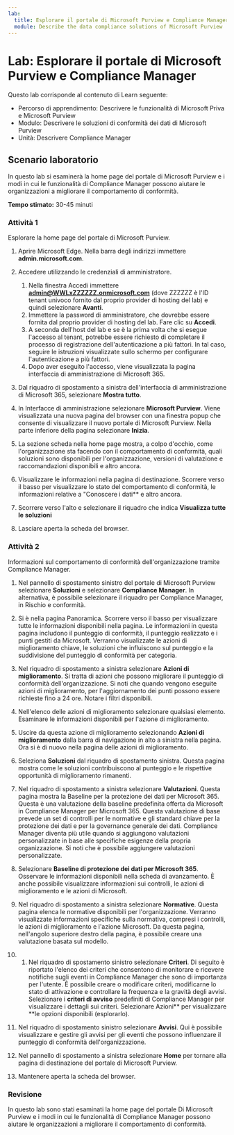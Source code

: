 ```yaml
---
lab:
  title: Esplorare il portale di Microsoft Purview e Compliance Manager
  module: Describe the data compliance solutions of Microsoft Purview
---
```


# Lab: Esplorare il portale di Microsoft Purview e Compliance Manager

Questo lab corrisponde al contenuto di Learn seguente:

- Percorso di apprendimento: Descrivere le funzionalità di Microsoft Priva e Microsoft Purview
- Modulo: Descrivere le soluzioni di conformità dei dati di Microsoft Purview
- Unità: Descrivere Compliance Manager

## Scenario laboratorio

In questo lab si esaminerà la home page del portale di Microsoft Purview e i modi in cui le funzionalità di Compliance Manager possono aiutare le organizzazioni a migliorare il comportamento di conformità.

**Tempo stimato:** 30-45 minuti

### Attività 1

Esplorare la home page del portale di Microsoft Purview.

1. Aprire Microsoft Edge. Nella barra degli indirizzi immettere **admin.microsoft.com**.
1. Accedere utilizzando le credenziali di amministratore.
    1. Nella finestra Accedi immettere **admin@WWLxZZZZZZ.onmicrosoft.com** (dove ZZZZZZ è l'ID tenant univoco fornito dal proprio provider di hosting del lab) e quindi selezionare **Avanti**.
    1. Immettere la password di amministratore, che dovrebbe essere fornita dal proprio provider di hosting del lab. Fare clic su **Accedi**.
    1. A seconda dell'host del lab e se è la prima volta che si esegue l'accesso al tenant, potrebbe essere richiesto di completare il processo di registrazione dell'autenticazione a più fattori. In tal caso, seguire le istruzioni visualizzate sullo schermo per configurare l'autenticazione a più fattori.
    1. Dopo aver eseguito l'accesso, viene visualizzata la pagina interfaccia di amministrazione di Microsoft 365.

1. Dal riquadro di spostamento a sinistra dell'interfaccia di amministrazione di Microsoft 365, selezionare **Mostra tutto**.

1. In Interfacce di amministrazione selezionare **Microsoft Purview**.  Viene visualizzata una nuova pagina del browser con una finestra popup che consente di visualizzare il nuovo portale di Microsoft Purview. Nella parte inferiore della pagina selezionare **Inizia**.

1. La sezione scheda nella home page mostra, a colpo d'occhio, come l'organizzazione sta facendo con il comportamento di conformità, quali soluzioni sono disponibili per l'organizzazione, versioni di valutazione e raccomandazioni disponibili e altro ancora.

1. Visualizzare le informazioni nella pagina di destinazione.  Scorrere verso il basso per visualizzare lo stato del comportamento di conformità, le informazioni relative a "Conoscere i dati** e altro ancora.

1. Scorrere verso l'alto e selezionare il riquadro che indica **Visualizza tutte le soluzioni**

1. Lasciare aperta la scheda del browser.

### Attività 2

Informazioni sul comportamento di conformità dell'organizzazione tramite Compliance Manager.

1. Nel pannello di spostamento sinistro del portale di Microsoft Purview selezionare **Soluzioni** e selezionare **Compliance Manager**.  In alternativa, è possibile selezionare il riquadro per Compliance Manager, in Rischio e conformità.

1. Si è nella pagina Panoramica. Scorrere verso il basso per visualizzare tutte le informazioni disponibili nella pagina.  Le informazioni in questa pagina includono il punteggio di conformità, il punteggio realizzato e i punti gestiti da Microsoft.   Verranno visualizzate le azioni di miglioramento chiave, le soluzioni che influiscono sul punteggio e la suddivisione del punteggio di conformità per categoria.

1. Nel riquadro di spostamento a sinistra selezionare **Azioni di miglioramento**.  Si tratta di azioni che possono migliorare il punteggio di conformità dell'organizzazione. Si noti che quando vengono eseguite azioni di miglioramento, per l'aggiornamento dei punti possono essere richieste fino a 24 ore.  Notare i filtri disponibili.

1. Nell'elenco delle azioni di miglioramento selezionare qualsiasi elemento.  Esaminare le informazioni disponibili per l'azione di miglioramento.

1. Uscire da questa azione di miglioramento selezionando **Azioni di miglioramento** dalla barra di navigazione in alto a sinistra nella pagina.  Ora si è di nuovo nella pagina delle azioni di miglioramento.

1. Seleziona **Soluzioni** dal riquadro di spostamento sinistra. Questa pagina mostra come le soluzioni contribuiscono al punteggio e le rispettive opportunità di miglioramento rimanenti.

1. Nel riquadro di spostamento a sinistra selezionare **Valutazioni**. Questa pagina mostra la Baseline per la protezione dei dati per Microsoft 365.  Questa è una valutazione della baseline predefinita offerta da Microsoft in Compliance Manager per Microsoft 365.  Questa valutazione di base prevede un set di controlli per le normative e gli standard chiave per la protezione dei dati e per la governance generale dei dati. Compliance Manager diventa più utile quando si aggiungono valutazioni personalizzate in base alle specifiche esigenze della propria organizzazione.  Si noti che è possibile aggiungere valutazioni personalizzate.

1. Selezionare **Baseline di protezione dei dati per Microsoft 365**.  Osservare le informazioni disponibili nella scheda di avanzamento. È anche possibile visualizzare informazioni sui controlli, le azioni di miglioramento e le azioni di Microsoft.  

1. Nel riquadro di spostamento a sinistra selezionare **Normative**.  Questa pagina elenca le normative disponibili per l'organizzazione. Verranno visualizzate informazioni specifiche sulla normativa, compresi i controlli, le azioni di miglioramento e l'azione Microsoft. Da questa pagina, nell'angolo superiore destro della pagina, è possibile creare una valutazione basata sul modello.

1. 1. Nel riquadro di spostamento sinistro selezionare **Criteri**. Di seguito è riportato l'elenco dei criteri che consentono di monitorare e ricevere notifiche sugli eventi in Compliance Manager che sono di importanza per l'utente. È possibile creare o modificare criteri, modificarne lo stato di attivazione e controllare la frequenza e la gravità degli avvisi. Selezionare i **criteri di avviso** predefiniti di Compliance Manager per visualizzare i dettagli sui criteri.  Selezionare Azioni** per visualizzare **le opzioni disponibili (esplorarlo).

1. Nel riquadro di spostamento sinistro selezionare **Avvisi**.   Qui è possibile visualizzare e gestire gli avvisi per gli eventi che possono influenzare il punteggio di conformità dell'organizzazione.

1. Nel pannello di spostamento a sinistra selezionare **Home** per tornare alla pagina di destinazione del portale di Microsoft Purview.

1. Mantenere aperta la scheda del browser.

### Revisione

In questo lab sono stati esaminati la home page del portale Di Microsoft Purview e i modi in cui le funzionalità di Compliance Manager possono aiutare le organizzazioni a migliorare il comportamento di conformità.
